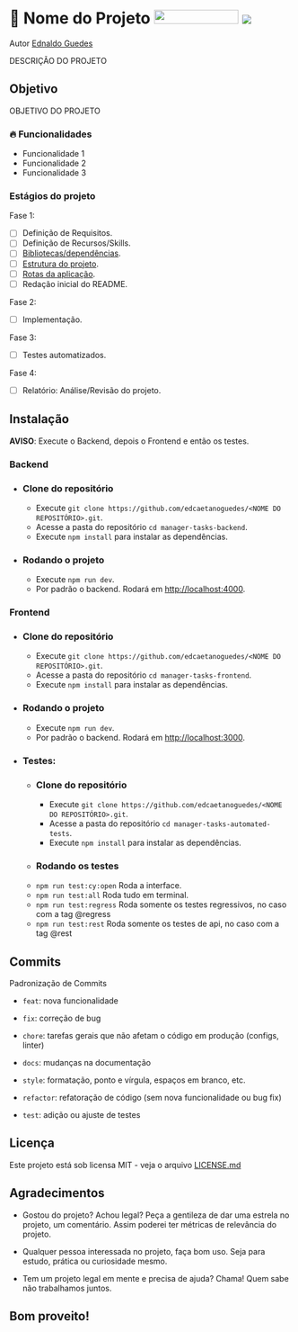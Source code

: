 <h1>🍕 Nome do Projeto
    <img src="https://img.shields.io/static/v1?label=STATUS&message=EM CONSTRUÇÃO&color=GREEN&style=for-the-badge" width="150" height="25" />
    <img src="https://visitor-badge.laobi.icu/badge?page_id=NOME DO REPOSITORIO&" />
</h1>

Autor [Ednaldo Guedes](https://github.com/edcaetanoguedes)

DESCRIÇÃO DO PROJETO

## Objetivo

OBJETIVO DO PROJETO

### 🔥 Funcionalidades

- Funcionalidade 1
- Funcionalidade 2
- Funcionalidade 3

### Estágios do projeto

Fase 1:
- [ ] Definição de Requisitos.
- [ ] Definição de Recursos/Skills.
- [ ] [Bibliotecas/dependências](./doc/dependencies.md).
- [ ] [Estrutura do projeto](./doc/structure/project.md).
- [ ] [Rotas da aplicação](./doc/structure/routes.md).
- [ ] Redação inicial do README.

Fase 2:
- [ ] Implementação.

Fase 3:
- [ ] Testes automatizados.

Fase 4:
- [ ] Relatório: Análise/Revisão do projeto.

## Instalação

**AVISO**: Execute o Backend, depois o Frontend e então os testes.

### Backend
- ### Clone do repositório
  - Execute `git clone https://github.com/edcaetanoguedes/<NOME DO REPOSITÓRIO>.git`.
  - Acesse a pasta do repositório `cd manager-tasks-backend`.
  - Execute `npm install` para instalar as dependências.
- ### Rodando o projeto
  - Execute `npm run dev`.
  - Por padrão o backend. Rodará em [http://localhost:4000](http://localhost:4000).

### Frontend
- ### Clone do repositório 
  - Execute `git clone https://github.com/edcaetanoguedes/<NOME DO REPOSITÓRIO>.git`.
  - Acesse a pasta do repositório `cd manager-tasks-frontend`.
  - Execute `npm install` para instalar as dependências.
- ### Rodando o projeto
  - Execute `npm run dev`.
  - Por padrão o backend. Rodará em [http://localhost:3000](http://localhost:3000).

- ### Testes:
  - ### Clone do repositório 
    - Execute `git clone https://github.com/edcaetanoguedes/<NOME DO REPOSITÓRIO>.git`.
    - Acesse a pasta do repositório `cd manager-tasks-automated-tests`.  
    - Execute `npm install` para instalar as dependências.
  - ### Rodando os testes
  - `npm run test:cy:open` Roda a interface.
  - `npm run test:all` Roda tudo em terminal.
  - `npm run test:regress` Roda somente os testes regressivos, no caso com a tag @regress
  - `npm run test:rest` Roda somente os testes de api, no caso com a tag @rest

## Commits
Padronização de Commits

- `feat`: nova funcionalidade

- `fix`: correção de bug

- `chore`: tarefas gerais que não afetam o código em produção (configs, linter)

- `docs`: mudanças na documentação

- `style`: formatação, ponto e vírgula, espaços em branco, etc.

- `refactor`: refatoração de código (sem nova funcionalidade ou bug fix)

- `test`: adição ou ajuste de testes

## Licença

Este projeto está sob licensa MIT - veja o arquivo [LICENSE.md](https://github.com/edcaetanoguedes/NOME_DO_REPOSITÓRIO/license)

## Agradecimentos

- Gostou do projeto? Achou legal? Peça a gentileza de dar uma estrela no projeto, um comentário. Assim poderei ter
métricas de relevância do projeto.

- Qualquer pessoa interessada no projeto, faça bom uso. Seja para estudo, prática ou curiosidade mesmo.

- Tem um projeto legal em mente e precisa de ajuda? Chama! Quem sabe não trabalhamos juntos.

## Bom proveito!
